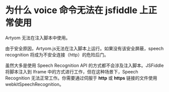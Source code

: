 # 为什么 voice 命令无法在 jsfiddle 上正常使用

Artyom 无法在注入脚本中使用。

由于安全原因，Artyom.js无法在注入脚本上运行。如果没有该安全屏蔽，speech recognition 将成为不安全连接（http）的危险后门。

虽然大多是使用 Speech Recognition API 的方式都不会涉及注入脚本。JSFiddle 将脚本注入到 Iframe 中的方式进行工作，但在这种场景下，Speech Recognition 无法正常工作。你需要通过伺服于 **http** 或 **https** 链接的文件使用 webkitSpeechRecognition。
